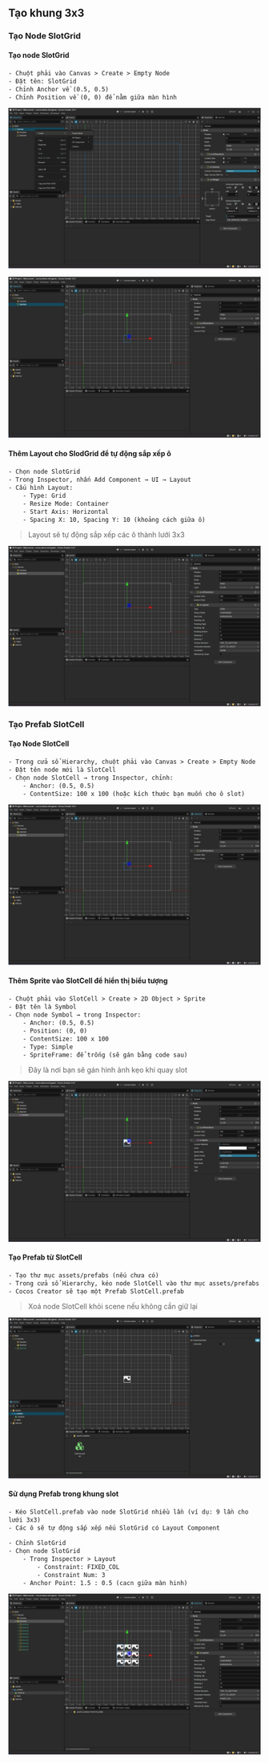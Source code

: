 
## Tạo khung 3x3

### Tạo Node SlotGrid

#### Tạo node SlotGrid
```
- Chuột phải vào Canvas > Create > Empty Node
- Đặt tên: SlotGrid
- Chỉnh Anchor về (0.5, 0.5)
- Chỉnh Position về (0, 0) để nằm giữa màn hình
```

![create-slotgrid](./assets/photos/create-3x3/create-slotgrid.png)

![slot-grid](./assets/photos/create-3x3/slot-grid.png)

#### Thêm Layout cho SlodGrid để tự động sắp xếp ô

```
- Chọn node SlotGrid
- Trong Inspector, nhấn Add Component → UI → Layout
- Cấu hình Layout: 
    - Type: Grid
    - Resize Mode: Container
    - Start Axis: Horizontal
    - Spacing X: 10, Spacing Y: 10 (khoảng cách giữa ô)
```
> Layout sẽ tự động sắp xếp các ô thành lưới 3x3

![slot-grid-add-component-layout](./assets/photos/create-3x3/slot-grid-add-component-layout.png)

### Tạo Prefab SlotCell

#### Tạo Node SlotCell
```
- Trong cửa sổ Hierarchy, chuột phải vào Canvas > Create > Empty Node
- Đặt tên node mới là SlotCell
- Chọn node SlotCell → trong Inspector, chỉnh: 
    - Anchor: (0.5, 0.5)
    - ContentSize: 100 x 100 (hoặc kích thước bạn muốn cho ô slot)
```

![slot-cell](./assets/photos/create-3x3/slot-cell.png)

#### Thêm Sprite vào SlotCell để hiển thị biểu tượng

```
- Chuột phải vào SlotCell > Create > 2D Object > Sprite
- Đặt tên là Symbol
- Chọn node Symbol → trong Inspector: 
    - Anchor: (0.5, 0.5)
    - Position: (0, 0)
    - ContentSize: 100 x 100
    - Type: Simple
    - SpriteFrame: để trống (sẽ gán bằng code sau)
```

> Đây là nơi bạn sẽ gán hình ảnh kẹo khi quay slot

![slot-cell-add-sprite](./assets/photos/create-3x3/slot-cell-add-sprite.png)

#### Tạo Prefab từ SlotCell

```
- Tạo thư mục assets/prefabs (nếu chưa có)
- Trong cửa sổ Hierarchy, kéo node SlotCell vào thư mục assets/prefabs
- Cocos Creator sẽ tạo một Prefab SlotCell.prefab
```

> Xoá node SlotCell khỏi scene nếu không cần giữ lại

![slot-cell-create-prefab](./assets/photos/create-3x3/slot-cell-create-prefab.png)

#### Sử dụng Prefab trong khung slot

```
- Kéo SlotCell.prefab vào node SlotGrid nhiều lần (ví dụ: 9 lần cho lưới 3x3)
- Các ô sẽ tự động sắp xếp nếu SlotGrid có Layout Component
```

```
- Chỉnh SlotGrid
- Chọn node SlotGrid
    - Trong Inspector > Layout
        - Constraint: FIXED_COL
        - Constraint Num: 3
    - Anchor Point: 1.5 : 0.5 (cacn giữa màn hinh)
```

![use-slot-cell](./assets/photos/create-3x3/use-slot-cell.png)

